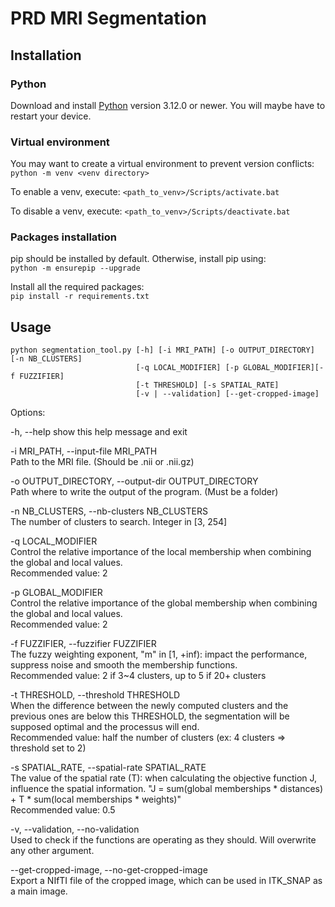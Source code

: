 # PRD MRI Segmentation
 
## Installation

### Python
Download and install [Python](https://www.python.org/downloads/) version 3.12.0 or newer.
You will maybe have to restart your device.

### Virtual environment
You may want to create a virtual environment to prevent version conflicts:<br>
`python -m venv <venv directory>`

To enable a venv, execute:
`<path_to_venv>/Scripts/activate.bat`

To disable a venv, execute:
`<path_to_venv>/Scripts/deactivate.bat`

### Packages installation
pip should be installed by default. Otherwise, install pip using:<br>
`python -m ensurepip --upgrade`

Install all the required packages:<br>
`pip install -r requirements.txt `

## Usage

```
python segmentation_tool.py [-h] [-i MRI_PATH] [-o OUTPUT_DIRECTORY] [-n NB_CLUSTERS]
                            [-q LOCAL_MODIFIER] [-p GLOBAL_MODIFIER][-f FUZZIFIER]
                            [-t THRESHOLD] [-s SPATIAL_RATE]
                            [-v | --validation] [--get-cropped-image]
```

Options:

  -h, --help            show this help message and exit
  
  -i MRI_PATH, --input-file MRI_PATH
  <br>Path to the MRI file. (Should be .nii or .nii.gz)
                        
  -o OUTPUT_DIRECTORY, --output-dir OUTPUT_DIRECTORY
  <br>Path where to write the output of the program. (Must be a folder)
                        
  -n NB_CLUSTERS, --nb-clusters NB_CLUSTERS
  <br>The number of clusters to search. Integer in [3, 254]

  -q LOCAL_MODIFIER
  <br>Control the relative importance of the local membership when combining the global and local values.
  <br>Recommended value: 2

  -p GLOBAL_MODIFIER
  <br>Control the relative importance of the global membership when combining the global and local values.
  <br>Recommended value: 2

  -f FUZZIFIER, --fuzzifier FUZZIFIER
  <br>The fuzzy weighting exponent, "m" in [1, +inf): impact the performance, suppress noise and smooth the membership functions.
  <br>Recommended value: 2 if 3~4 clusters, up to 5 if 20+ clusters
                        
  -t THRESHOLD, --threshold THRESHOLD
  <br>When the difference between the newly computed clusters and the previous ones are below this THRESHOLD, the segmentation will be supposed optimal and the processus will end.
  <br>Recommended value: half the number of clusters (ex: 4 clusters => threshold set to 2)
                        
  -s SPATIAL_RATE, --spatial-rate SPATIAL_RATE
  <br>The value of the spatial rate (T): when calculating the objective function J, influence the spatial information. "J = sum(global memberships * distances) + T * sum(local memberships * weights)"
  <br>Recommended value: 0.5
                        
  -v, --validation, --no-validation
  <br>Used to check if the functions are operating as they should. Will overwrite any other argument.
                        
  --get-cropped-image, --no-get-cropped-image
  <br>Export a NIfTI file of the cropped image, which can be used in ITK_SNAP as a main image.